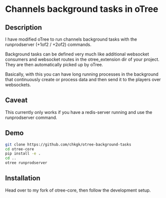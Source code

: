 # Channels background tasks in oTree
## Description
I have modified oTree to run channels background tasks with the runprodserver (+1of2 / +2of2) commands.

Background tasks can be defined very much like additional websocket consumers and websocket routes in the otree_extension dir of your project. They are then automatically picked up by oTree.

Basically, with this you can have long running processes in the background that continuously create or process data and then send it to the players over websockets.

## Caveat
This currently only works if you have a redis-server running and use the runprodserver command. 

## Demo
```bash
git clone https://github.com/chkgk/otree-background-tasks
cd otree-core
pip install -e .
cd ..
otree runprodserver
```

## Installation 
Head over to my fork of otree-core, then follow the development setup.